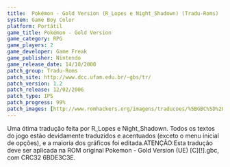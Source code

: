 ```yaml
---
title:  Pokémon - Gold Version (R_Lopes e Night_Shadown) (Tradu-Roms)
system: Game Boy Color
platform: Portátil
game_title: Pokémon - Gold Version
game_category: RPG
game_players: 2
game_developer: Game Freak
game_publisher: Nintendo
game_release_date: 14/10/2000
patch_group: Tradu-Roms
patch_site: http://www.dcc.ufam.edu.br/~gbs/tr/
patch_version: 1.2
patch_release: 12/02/2006
patch_type: IPS
patch_progress: 99%
patch_images: [http://www.romhackers.org/imagens/traducoes/%5BGBC%5D%20Pok%C3%A9mon%20-%20Gold%20Version%20-%20Tradu-Roms%20-%201.png,http://www.romhackers.org/imagens/traducoes/%5BGBC%5D%20Pok%C3%A9mon%20-%20Gold%20Version%20-%20Tradu-Roms%20-%202.png,http://www.romhackers.org/imagens/traducoes/%5BGBC%5D%20Pok%C3%A9mon%20-%20Gold%20Version%20-%20Tradu-Roms%20-%203.png]
---
```

Uma ótima tradução feita por R_Lopes e Night_Shadown. Todos os textos do jogo estão devidamente traduzidos e acentuados (exceto o menu inicial de opções), e a maioria dos gráficos foi editada.ATENÇÃO:Esta tradução deve ser aplicada na ROM original Pokemon - Gold Version (UE) [C][!].gbc, com CRC32 6BDE3C3E.